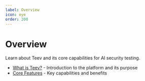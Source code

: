 ```yaml
---
label: Overview
icon: eye
order: 200
---
```


# Overview

Learn about Teev and its core capabilities for AI security testing.

- [What is Teev?](what-is-teev.md) - Introduction to the platform and its purpose
- [Core Features](core-features.md) - Key capabilities and benefits 